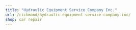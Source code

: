 ```yaml
---
title: "Hydraulic Equipment Service Company Inc."
url: /richmond/hydraulic-equipment-service-company-inc/
shop: car repair
---
```

